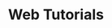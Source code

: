 ---
layout: tutorials
uid: tut
title: Web Tutorials
description: Tutorials, welche die grundlegenden Prinzipien des Webs behandeln.

p-1: Diese Reihe von Tutorials soll einen Überblick darüber geben, was passiert, wenn der Browser verwendet wird, um eine Website zu besuchen. Sie sollen dabei helfen, Web-Technologien besser zu verstehen und schätzen zu lernen. 

p-2-tutorials: 
- <a href="/de/tutorials/url-aufrufen">Eine URL mit dem Browser aufrufen</a>
- <a href="/de/tutorials/html-css-javascript">HTML, CSS, JavaScript - Die Frontend-Bausteine</a>
- Cookies (coming soon)
- HTTPS (coming soon)
- Die Backend-Bausteine (coming soon)

p-3: Ein besseres Verständnis der grundlegenden Prinzipien, wenn auch auf sehr abstrakter Ebene, erleichtert die Arbeit in Web-Projekten und das Gespräch mit Web-Entwicklern. Die Tutorials vermeiden es, sich in Details zu verlieren. Während sie ermutigen, sich der Komplexität der Dinge bewusst zu werden, ermutigen sie auch, die Details zu ignorieren. 

p-4: Da Sie einen <b>Browser</b> verwenden, um diese Seite zu lesen, wird davon ausgegangen, dass Sie wissen, was ein Browser und was eine <b>URL</b> ist. Es wird ebenfalls davon ausgegangen, dass Sie wissen, dass ein <b>Server</b> ein Computer ist auf dem eine Software läuft, um über ein Netzwerk (z.B. das Internet) mit anderen Computern zu kommunizieren. 

image-1: tutorials.png
---